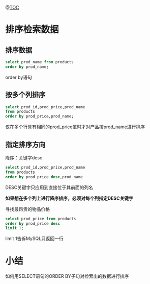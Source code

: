 ﻿@[TOC](目录)
# 排序检索数据
## 排序数据

```sql
select prod_name from products
order by prod_name;
```
order by语句
## 按多个列排序

```sql
select prod_id,prod_price,prod_name
from products
order by prod_price,prod_name;
```
仅在多个行具有相同的prod_price值时才对产品按prod_name进行排序
## 指定排序方向
降序：关键字desc

```sql
select prod_id,prod_price,prod_name
from products
order by prod_price desc,prod_name
```
DESC关键字只应用到直接位于其前面的列名

**如果想在多个列上进行降序排序，必须对每个列指定DESC关键字**

寻找最昂贵的物品价格

```sql
select prod_price from products
order by prod_price desc
limit 1;
```
limit 1告诉MySQL只返回一行
# 小结
如何用SELECT语句的ORDER BY子句对检索出的数据进行排序

